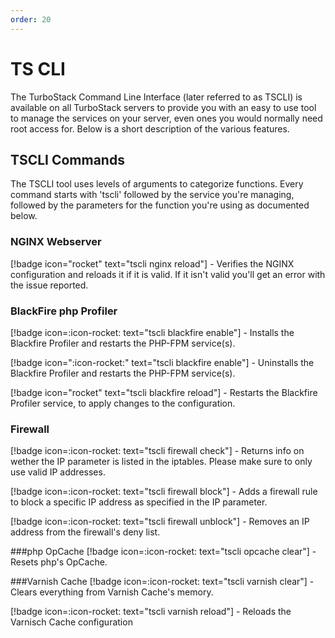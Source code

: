 ```yaml
---
order: 20
---
```


# TS CLI

The TurboStack Command Line Interface (later referred to as TSCLI) is available on all TurboStack servers to provide you with an easy to use tool to manage the services on your server, even ones you would normally need root access for. Below is a short description of the various features.

 
## TSCLI Commands
The TSCLI tool uses levels of arguments to categorize functions. Every command starts with 'tscli' followed by the service you're managing, followed by the parameters for the function you're using as documented below.

### NGINX Webserver
[!badge icon="rocket" text="tscli nginx reload"] - Verifies the NGINX configuration and reloads it if it is valid. If it isn't valid you'll get an error with the issue reported.

### BlackFire php Profiler
[!badge icon=:icon-rocket: text="tscli blackfire enable"] - Installs the Blackfire Profiler and restarts the PHP-FPM service(s).

[!badge icon=":icon-rocket:" text="tscli blackfire enable"] - Uninstalls the Blackfire Profiler and restarts the PHP-FPM service(s).

[!badge icon="rocket" text="tscli blackfire reload"] - Restarts the Blackfire Profiler service, to apply changes to the configuration.

### Firewall
[!badge icon=:icon-rocket: text="tscli firewall check"] - Returns info on wether the IP parameter is listed in the iptables. Please make sure to only use valid IP addresses.

[!badge icon=:icon-rocket: text="tscli firewall block"] - Adds a firewall rule to block a specific IP address as specified in the IP parameter.

[!badge icon=:icon-rocket: text="tscli firewall unblock"] - Removes an IP address from the firewall's deny list.

###php OpCache
[!badge icon=:icon-rocket: text="tscli opcache clear"] - Resets php's OpCache.

###Varnish Cache
[!badge icon=:icon-rocket: text="tscli varnish clear"] - Clears everything from Varnish Cache's memory.

[!badge icon=:icon-rocket: text="tscli varnish reload"] - Reloads the Varnisch Cache configuration



